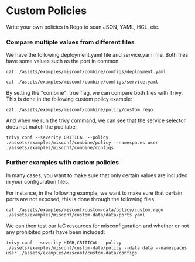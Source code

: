 # Custom Policies

Write your own policies in Rego to scan JSON, YAML, HCL, etc.

### Compare multiple values from different files

We have the following deployment.yaml file and service.yaml file. Both files have some values such as the port in common. 

```
cat ./assets/examples/misconf/combine/configs/deployment.yaml
```

```
cat ./assets/examples/misconf/combine/configs/service.yaml
```

By setting the "combine": true flag, we can compare both files with Trivy.
This is done in the following custom policy example:

```
cat ./assets/examples/misconf/combine/policy/custom.rego
```

And when we run the trivy command, we can see that the service selector does not match the pod label

```
trivy conf --severity CRITICAL --policy ./assets/examples/misconf/combine/policy --namespaces user ./assets/examples/misconf/combine/configs
```

### Further examples with custom policies

In many cases, you want to make sure that only certain values are included in your configuration files.

For instance, in the following example, we want to make sure that certain ports are not exposed, this is done through the following files:

```
cat ./assets/examples/misconf/custom-data/policy/custom.rego ./assets/examples/misconf/custom-data/data/ports.yaml
```

We can then test our IaC resources for misconfiguration and whether or not any prohibited ports have been included:
```
trivy conf --severity HIGH,CRITICAL --policy ./assets/examples/misconf/custom-data/policy --data data --namespaces user ./assets/examples/misconf/custom-data/configs
```
